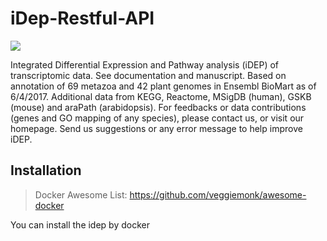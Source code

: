 # iDep-Restful-API

[![](https://www.r-pkg.org/badges/version/plumber)](https://www.r-pkg.org/pkg/plumber)

Integrated Differential Expression and Pathway analysis (iDEP) of transcriptomic data. See documentation and manuscript. Based on annotation of 69 metazoa and 42 plant genomes in Ensembl BioMart as of 6/4/2017. Additional data from KEGG, Reactome, MSigDB (human), GSKB (mouse) and araPath (arabidopsis). For feedbacks or data contributions (genes and GO mapping of any species), please contact us, or visit our homepage. Send us suggestions or any error message to help improve iDEP.


## Installation

> Docker Awesome List: https://github.com/veggiemonk/awesome-docker

You can install the idep by docker